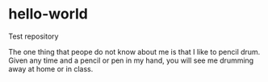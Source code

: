 # hello-world
Test repository

The one thing that peope do not know about me is that I like to pencil drum. Given any time and a pencil or pen in my hand, you will see me drumming away at home or in class.
